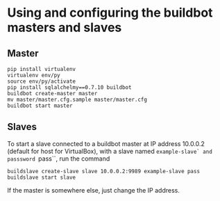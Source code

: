 Using and configuring the buildbot masters and slaves
=====================================================

Master
------

```
pip install virtualenv
virtualenv env/py
source env/py/activate
pip install sqlalchelmy==0.7.10 buildbot
buildbot create-master master
mv master/master.cfg.sample master/master.cfg
buildbot start master
```

Slaves
------

To start a slave connected to a buildbot master at IP address 10.0.0.2 (default for host for VirtualBox), with a slave named ``example-slave` and passsword ``pass``, run the command

```
buildslave create-slave slave 10.0.0.2:9989 example-slave pass
buildslave start slave
```

If the master is somewhere else, just change the IP address.  
